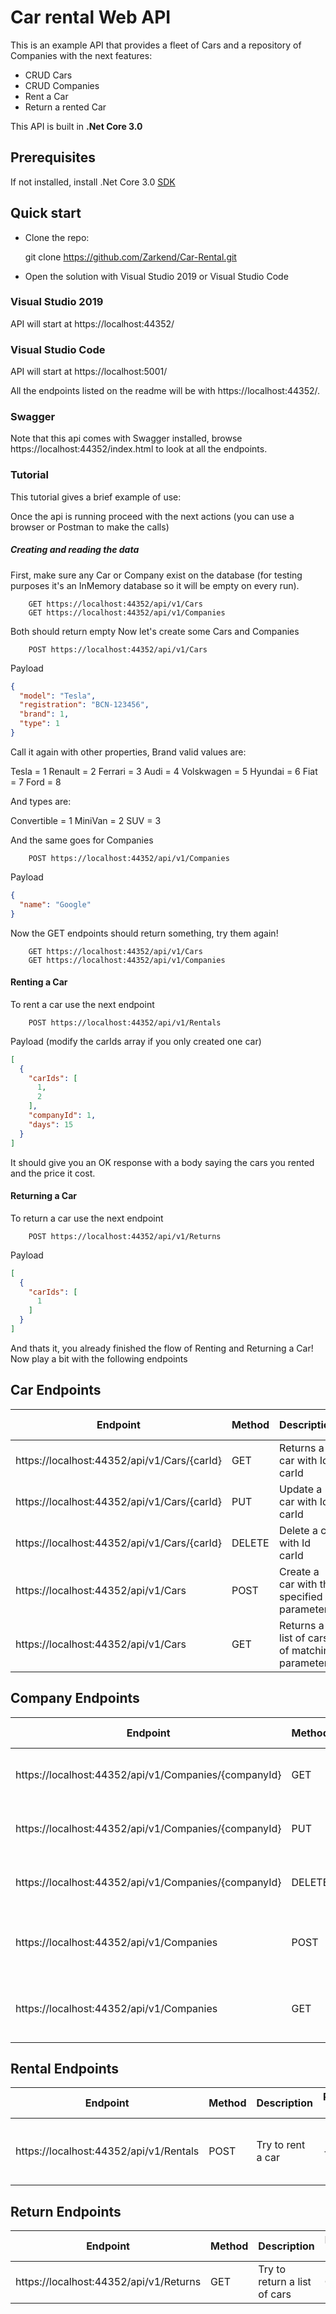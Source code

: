# Car rental Web API

This is an example API that provides a fleet of Cars and a repository of Companies with the next features:

* CRUD Cars
* CRUD Companies
* Rent a Car
* Return a rented Car 

This API is built in **.Net Core 3.0**

## Prerequisites

If not installed, install .Net Core 3.0 [SDK](https://dotnet.microsoft.com/download/thank-you/dotnet-sdk-3.0.100-windows-x64-installer)

## Quick start
* Clone the repo:
 

    git clone https://github.com/Zarkend/Car-Rental.git

* Open the solution with Visual Studio 2019 or Visual Studio Code

### Visual Studio 2019
API will start at https://localhost:44352/    

### Visual Studio Code
API will start at https://localhost:5001/    

All the endpoints listed on the readme will be with https://localhost:44352/.

### Swagger

Note that this api comes with Swagger installed, browse https://localhost:44352/index.html to look at all the endpoints.

### Tutorial

This tutorial gives a brief example of use:

Once the api is running proceed with the next actions (you can use a browser or Postman to make the calls)

##### Creating and reading the data
First, make sure any Car or Company exist on the database (for testing purposes it's an InMemory database so it will be empty on every run).

        GET https://localhost:44352/api/v1/Cars 
        GET https://localhost:44352/api/v1/Companies
        
Both should return empty
Now let's create some Cars and Companies

        POST https://localhost:44352/api/v1/Cars
Payload
```json
{
  "model": "Tesla",
  "registration": "BCN-123456",
  "brand": 1, 
  "type": 1
}
```

Call it again with other properties, Brand valid values are:

Tesla = 1
Renault = 2
Ferrari = 3
Audi = 4
Volskwagen = 5
Hyundai = 6
Fiat = 7
Ford = 8

And types are:

Convertible = 1
MiniVan = 2
SUV = 3

And the same goes for Companies

        POST https://localhost:44352/api/v1/Companies
Payload
```json
{
  "name": "Google"
}
```

Now the GET endpoints should return something, try them again!

        GET https://localhost:44352/api/v1/Cars 
        GET https://localhost:44352/api/v1/Companies

#### Renting a Car

To rent a car use the next endpoint

        POST https://localhost:44352/api/v1/Rentals 
Payload (modify the carIds array if you only created one car)
```json
[
  {
    "carIds": [
      1,
      2
    ],
    "companyId": 1,
    "days": 15
  }
]
```
It should give you an OK response with a body saying the cars you rented and the price it cost.

#### Returning a Car
To return a car use the next endpoint

        POST https://localhost:44352/api/v1/Returns 
Payload
```json
[
  {
    "carIds": [
      1
    ]
  }
]
```

And thats it, you already finished the flow of Renting and Returning a Car! Now play a bit with the following endpoints



## Car Endpoints

| Endpoint | Method  | Description | Parameter Type | Payload |
| ------ | ------ |------ |------ |------ |
| https://localhost:44352/api/v1/Cars/{carId} | GET | Returns a car with Id carId | Query | NO
| https://localhost:44352/api/v1/Cars/{carId} | PUT | Update a car with Id carId | Query | { "name":"string"}
| https://localhost:44352/api/v1/Cars/{carId} | DELETE | Delete a car with Id carId | Query | NO 
| https://localhost:44352/api/v1/Cars | POST | Create a car with the specified parameters | - | { "name":"string"}
| https://localhost:44352/api/v1/Cars | GET | Returns a list of cars of matching parameters | Query | NO

## Company Endpoints

| Endpoint | Method  | Description | Parameter Type | Payload |
| ------ | ------ |------ |------ |------ |
| https://localhost:44352/api/v1/Companies/{companyId} | GET | Returns a company with Id companyId | Query | NO
| https://localhost:44352/api/v1/Companies/{companyId} | PUT | Update a company with Id companyId | Query | { "name":"string"}
| https://localhost:44352/api/v1/Companies/{companyId} | DELETE | Delete a company with Id companyId | Query | NO 
| https://localhost:44352/api/v1/Companies | POST | Create a company with the specified name | - | { "name":"string"}
| https://localhost:44352/api/v1/Companies | GET | Returns a list of companies of matching parameters | Query | NO

## Rental Endpoints

| Endpoint | Method  | Description | Parameter Type | Payload |
| ------ | ------ |------ |------ |------ |
| https://localhost:44352/api/v1/Rentals | POST | Try to rent a car | - | [ { "carIds": [ 0 ], "companyId": 0, "days": 0 } ]



## Return Endpoints

| Endpoint | Method  | Description | Parameter Type | Payload |
| ------ | ------ |------ |------ |------ |
| https://localhost:44352/api/v1/Returns | GET | Try to return a list of cars | Query | { "carIds": [ 0 ] }


